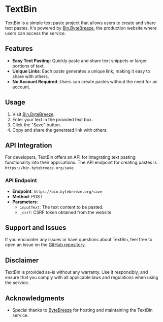 # TextBin

TextBin is a simple text paste project that allows users to create and share text pastes. It's powered by [Bin.ByteBreeze](https://bin.bytebreeze.org/), the production website where users can access the service.

## Features

- **Easy Text Pasting**: Quickly paste and share text snippets or larger portions of text.
- **Unique Links**: Each paste generates a unique link, making it easy to share with others.
- **No Account Required**: Users can create pastes without the need for an account.

## Usage

1. Visit [Bin.ByteBreeze](https://bin.bytebreeze.org/).
2. Enter your text in the provided text box.
3. Click the "Save" button.
4. Copy and share the generated link with others.

## API Integration

For developers, TextBin offers an API for integrating text pasting functionality into their applications. The API endpoint for creating pastes is `https://bin.bytebreeze.org/save`.

### API Endpoint

- **Endpoint**: `https://bin.bytebreeze.org/save`
- **Method**: POST
- **Parameters**:
  - `inputText`: The text content to be pasted.
  - `_csrf`: CSRF token obtained from the website.

## Support and Issues

If you encounter any issues or have questions about TextBin, feel free to open an issue on the [GitHub repository](https://github.com/ByteBreezeHosting/TextBin/issues).

## Disclaimer

TextBin is provided as-is without any warranty. Use it responsibly, and ensure that you comply with all applicable laws and regulations when using the service.

## Acknowledgments

- Special thanks to [ByteBreeze](https://bytebreeze.org/) for hosting and maintaining the TextBin service.
